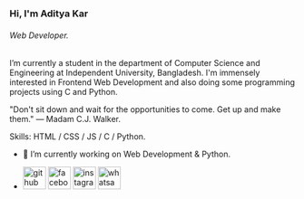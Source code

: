 ### Hi, I'm Aditya Kar
###### Web Developer.
I’m currently a student in the department of Computer Science and Engineering at Independent University, Bangladesh.
I'm immensely interested in Frontend Web Development and also doing some programming projects using C and Python.

"Don't sit down and wait for the opportunities to come. Get up and make them." — Madam C.J. Walker.

Skills:  HTML / CSS / JS / C / Python.

- 🔭 I’m currently working on Web Development & Python. 



- [<img src='https://cdn.jsdelivr.net/npm/simple-icons@3.0.1/icons/github.svg' alt='github' height='40'>](https://github.com/https://github.com/AdityaKar23)  [<img src='https://cdn.jsdelivr.net/npm/simple-icons@3.0.1/icons/facebook.svg' alt='facebook' height='40'>](https://www.facebook.com/https://www.facebook.com/adityakar23?mibextid=ZbWKwL)  [<img src='https://cdn.jsdelivr.net/npm/simple-icons@3.0.1/icons/instagram.svg' alt='instagram' height='40'>](https://www.instagram.com/https://www.instagram.com/aditya.kar_/profilecard/?igsh=dG0ydzB4Zjd2ejE0/)  [<img src='https://cdn.jsdelivr.net/npm/simple-icons@3.0.1/icons/whatsapp.svg' alt='whatsapp' height='40'>](https://wa.me/qr/4XQGASELILR6L1)  



